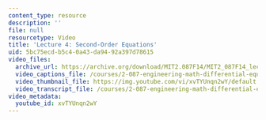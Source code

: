 ```yaml
---
content_type: resource
description: ''
file: null
resourcetype: Video
title: 'Lecture 4: Second-Order Equations'
uid: 5bc75ecd-b5c4-0a43-da94-92a397d78615
video_files:
  archive_url: https://archive.org/download/MIT2.087F14/MIT2_087F14_lec04_300k.mp4
  video_captions_file: /courses/2-087-engineering-math-differential-equations-and-linear-algebra-fall-2014/d7583607c7ec52a1a3ca22ff0a12a758_xvTYUnqn2wY.vtt
  video_thumbnail_file: https://img.youtube.com/vi/xvTYUnqn2wY/default.jpg
  video_transcript_file: /courses/2-087-engineering-math-differential-equations-and-linear-algebra-fall-2014/40d59a9869ee18b45556e1361eb1e10e_xvTYUnqn2wY.pdf
video_metadata:
  youtube_id: xvTYUnqn2wY
---
```

